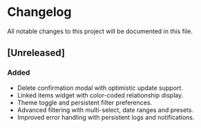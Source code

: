 # Changelog

All notable changes to this project will be documented in this file.

## [Unreleased]

### Added
- Delete confirmation modal with optimistic update support.
- Linked items widget with color-coded relationship display.
- Theme toggle and persistent filter preferences.
- Advanced filtering with multi-select, date ranges and presets.
- Improved error handling with persistent logs and notifications.
